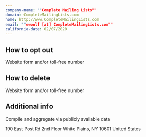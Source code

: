 ```yaml
---
company-name: ""Complete Mailing Lists""
domain: CompleteMailingLists.com
home: http://www.CompleteMailingLists.com
email: ""ewoolf [at] CompleteMailingLists.com""
california-date: 02/07/2020
---
```

## How to opt out


Website form and/or toll-free number

## How to delete


Website form and/or toll-free number

## Additional info


Compile and aggregate via publicly available data

190 East Post Rd 2nd Floor
White Plains, NY 10601
United States















